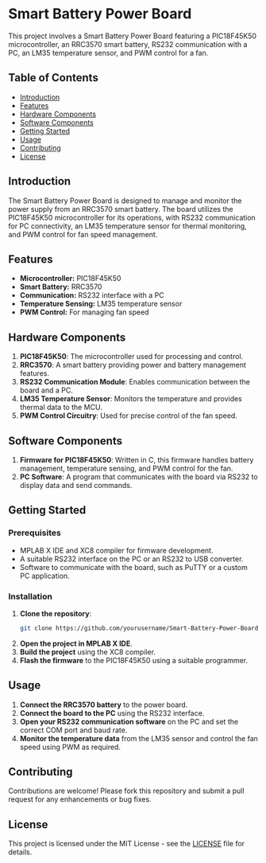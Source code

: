 # Smart Battery Power Board

This project involves a Smart Battery Power Board featuring a PIC18F45K50 microcontroller, an RRC3570 smart battery, RS232 communication with a PC, an LM35 temperature sensor, and PWM control for a fan.

## Table of Contents

- [Introduction](#introduction)
- [Features](#features)
- [Hardware Components](#hardware-components)
- [Software Components](#software-components)
- [Getting Started](#getting-started)
- [Usage](#usage)
- [Contributing](#contributing)
- [License](#license)

## Introduction

The Smart Battery Power Board is designed to manage and monitor the power supply from an RRC3570 smart battery. The board utilizes the PIC18F45K50 microcontroller for its operations, with RS232 communication for PC connectivity, an LM35 temperature sensor for thermal monitoring, and PWM control for fan speed management.

## Features

- **Microcontroller:** PIC18F45K50
- **Smart Battery:** RRC3570
- **Communication:** RS232 interface with a PC
- **Temperature Sensing:** LM35 temperature sensor
- **PWM Control:** For managing fan speed

## Hardware Components

1. **PIC18F45K50**: The microcontroller used for processing and control.
2. **RRC3570**: A smart battery providing power and battery management features.
3. **RS232 Communication Module**: Enables communication between the board and a PC.
4. **LM35 Temperature Sensor**: Monitors the temperature and provides thermal data to the MCU.
5. **PWM Control Circuitry**: Used for precise control of the fan speed.

## Software Components

1. **Firmware for PIC18F45K50**: Written in C, this firmware handles battery management, temperature sensing, and PWM control for the fan.
2. **PC Software**: A program that communicates with the board via RS232 to display data and send commands.

## Getting Started

### Prerequisites

- MPLAB X IDE and XC8 compiler for firmware development.
- A suitable RS232 interface on the PC or an RS232 to USB converter.
- Software to communicate with the board, such as PuTTY or a custom PC application.

### Installation

1. **Clone the repository**:
   ```sh
   git clone https://github.com/yourusername/Smart-Battery-Power-Board.git
   ```
2. **Open the project in MPLAB X IDE**.
3. **Build the project** using the XC8 compiler.
4. **Flash the firmware** to the PIC18F45K50 using a suitable programmer.

## Usage

1. **Connect the RRC3570 battery** to the power board.
2. **Connect the board to the PC** using the RS232 interface.
3. **Open your RS232 communication software** on the PC and set the correct COM port and baud rate.
4. **Monitor the temperature data** from the LM35 sensor and control the fan speed using PWM as required.

## Contributing

Contributions are welcome! Please fork this repository and submit a pull request for any enhancements or bug fixes.

## License

This project is licensed under the MIT License - see the [LICENSE](LICENSE) file for details.
